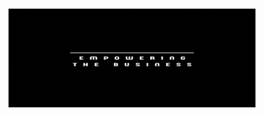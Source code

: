<p align="center">
  <img 
     width="500"
    height="200"
    src="/images/ISShop.gif"
  >
</p>

